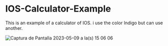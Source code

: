 # IOS-Calculator-Example
This is an example of a calculator of IOS. i use the color Indigo but can use another.



![Captura de Pantalla 2023-05-09 a la(s) 15 06 06](https://github.com/LaureanoSwift/IOS-Calculator-Example/assets/122822248/34a6dd09-3f96-4397-aed9-a7a4261c646a)
